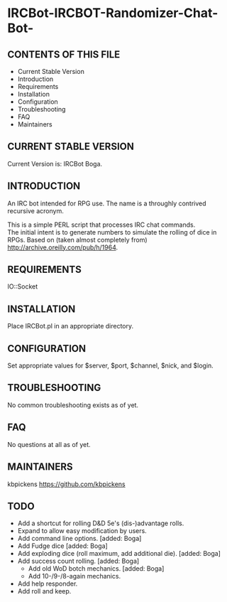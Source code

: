 # IRCBot-IRCBOT-Randomizer-Chat-Bot-
CONTENTS OF THIS FILE
---------------------
 * Current Stable Version   
 * Introduction
 * Requirements
 * Installation
 * Configuration
 * Troubleshooting
 * FAQ
 * Maintainers
 
CURRENT STABLE VERSION
----------------------
Current Version is: IRCBot Boga.

INTRODUCTION
------------
An IRC bot intended for RPG use.
The name is a throughly contrived recursive acronym.

This is a simple PERL script that processes IRC chat commands.  
The initial intent is to generate numbers to simulate the rolling of dice in RPGs.
Based on (taken almost completely from) http://archive.oreilly.com/pub/h/1964.

REQUIREMENTS
------------
IO::Socket

INSTALLATION
------------
Place IRCBot.pl in an appropriate directory.

CONFIGURATION
-------------
Set appropriate values for $server, $port, $channel, $nick, and $login.

TROUBLESHOOTING
---------------
No common troubleshooting exists as of yet.

FAQ
---
No questions at all as of yet.

MAINTAINERS
-----------
kbpickens https://github.com/kbpickens

TODO
----
* Add a shortcut for rolling D&D 5e's (dis-)advantage rolls.
* Expand to allow easy modification by users.
* Add command line options. [added: Boga]
* Add Fudge dice [added: Boga]
* Add exploding dice (roll maximum, add additional die). [added: Boga]
* Add success count rolling. [added: Boga]
    * Add old WoD botch mechanics. [added: Boga]
    * Add 10-/9-/8-again mechanics.
* Add help responder.
* Add roll and keep.
